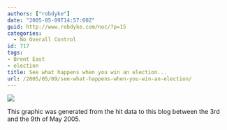 ```yaml
---
authors: ["robdyke"]
date: "2005-05-09T14:57:00Z"
guid: http://www.robdyke.com/noc/?p=15
categories:
  - No Overall Control
id: 717
tags:
- Brent East
- election
title: See what happens when you win an election...
url: /2005/05/09/see-what-happens-when-you-win-an-election/
---
```

![](http://www.comwifinet.com/sarah_teather_mp/daily03may09may.png)

This graphic was generated from the hit data to this blog between the 3rd and the 9th of May 2005.